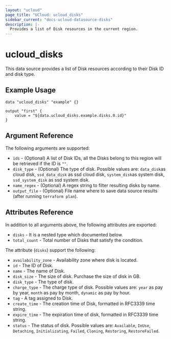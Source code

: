 ```yaml
---
layout: "ucloud"
page_title: "UCloud: ucloud_disks"
sidebar_current: "docs-ucloud-datasource-disks"
description: |-
  Provides a list of Disk resources in the current region.
---
```


# ucloud_disks

This data source provides a list of Disk resources according to their Disk ID and disk type.

## Example Usage

```hcl
data "ucloud_disks" "example" {}

output "first" {
    value = "${data.ucloud_disks.example.disks.0.id}"
}
```

## Argument Reference

The following arguments are supported:

* `ids` - (Optional) A list of Disk IDs, all the Disks belong to this region will be retrieved if the ID is `""`.
* `disk_type` - (Optional) The type of disk. Possible values are: `data_disk`as cloud disk, `ssd_data_disk` as ssd cloud disk, `system_disk`as system disk, `ssd_system_disk` as ssd system disk. 
* `name_regex` - (Optional) A regex string to filter resulting disks by name.
* `output_file` - (Optional) File name where to save data source results (after running `terraform plan`).

## Attributes Reference

In addition to all arguments above, the following attributes are exported:

* `disks` - It is a nested type which documented below.
* `total_count` - Total number of Disks that satisfy the condition.

The attribute (`disks`) support the following:

* `availability_zone` - Availability zone where disk is located.
* `id` - The ID of Disk.
* `name` - The name of Disk.
* `disk_size` - The size of disk. Purchase the size of disk in GB.
* `disk_type` - The type of disk.
* `charge_type` - The charge type of disk. Possible values are: `year` as pay by year, `month` as pay by month, `dynamic` as pay by hour.
* `tag` - A tag assigned to Disk.
* `create_time` - The creation time of Disk, formatted in RFC3339 time string.
* `expire_time` - The expiration time of disk, formatted in RFC3339 time string.
* `status` - The status of disk. Possible values are: `Available`, `InUse`, `Detaching`, `Initializating`, `Failed`, `Cloning`, `Restoring`, `RestoreFailed`.